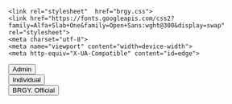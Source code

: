 <!DOCTYPE html>
<html>
<head>

	<link rel="stylesheet"  href="brgy.css">
	<link href="https://fonts.googleapis.com/css2?family=Alfa+Slab+One&family=Open+Sans:wght@300&display=swap" rel="stylesheet">
	<meta charset="utf-8">
	<meta name="viewport" content="width=device-width">
	<meta http-equiv="X-UA-Compatible" content="id=edge">
</head>
<body >	
	<div class="wrapper">
		<div class="btn" > <a href="admin.html">
<button type="button" class="buttonA" > Admin</button>
</div>
</div>
	<div class="wrapper" style="text-decoration: none;">
	<div class="btn" > <a href="individual.html"  >
<button type="button" class="buttonP">Individual</button>
</div>
</div>
	<div class="wrapper" style="text-decoration: none;">
	<div class="btn" > <a href="official.html"  >
<button type="button" class="buttonD">BRGY. Official</button>
        </a>
</div>
</div>
</body>
</html>
